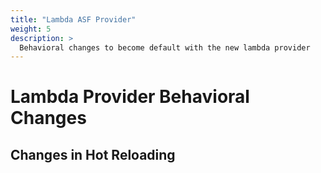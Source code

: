 ```yaml
---
title: "Lambda ASF Provider"
weight: 5
description: >
  Behavioral changes to become default with the new lambda provider
---
```


# Lambda Provider Behavioral Changes

## Changes in Hot Reloading
